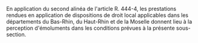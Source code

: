 En application du second alinéa de l'article R. 444-4, les prestations rendues en application de dispositions de droit local applicables dans les départements du Bas-Rhin, du Haut-Rhin et de la Moselle donnent lieu à la perception d'émoluments dans les conditions prévues à la présente sous-section.
